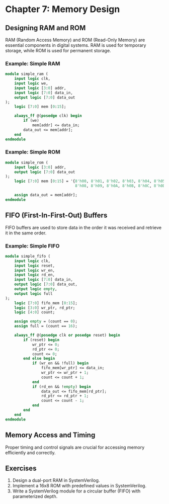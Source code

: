 # Chapter 7: Memory Design

## Designing RAM and ROM
RAM (Random Access Memory) and ROM (Read-Only Memory) are essential components in digital systems. RAM is used for temporary storage, while ROM is used for permanent storage.

### Example: Simple RAM
```systemverilog
module simple_ram (
    input logic clk,
    input logic we,
    input logic [3:0] addr,
    input logic [7:0] data_in,
    output logic [7:0] data_out
);
    logic [7:0] mem [0:15];

    always_ff @(posedge clk) begin
        if (we)
            mem[addr] <= data_in;
        data_out <= mem[addr];
    end
endmodule
```

### Example: Simple ROM
```systemverilog
module simple_rom (
    input logic [3:0] addr,
    output logic [7:0] data_out
);
    logic [7:0] mem [0:15] = '{8'h00, 8'h01, 8'h02, 8'h03, 8'h04, 8'h05, 8'h06, 8'h07,
                               8'h08, 8'h09, 8'h0A, 8'h0B, 8'h0C, 8'h0D, 8'h0E, 8'h0F};

    assign data_out = mem[addr];
endmodule
```

## FIFO (First-In-First-Out) Buffers
FIFO buffers are used to store data in the order it was received and retrieve it in the same order.

### Example: Simple FIFO
```systemverilog
module simple_fifo (
    input logic clk,
    input logic reset,
    input logic wr_en,
    input logic rd_en,
    input logic [7:0] data_in,
    output logic [7:0] data_out,
    output logic empty,
    output logic full
);
    logic [7:0] fifo_mem [0:15];
    logic [3:0] wr_ptr, rd_ptr;
    logic [4:0] count;

    assign empty = (count == 0);
    assign full = (count == 16);

    always_ff @(posedge clk or posedge reset) begin
        if (reset) begin
            wr_ptr <= 0;
            rd_ptr <= 0;
            count <= 0;
        end else begin
            if (wr_en && !full) begin
                fifo_mem[wr_ptr] <= data_in;
                wr_ptr <= wr_ptr + 1;
                count <= count + 1;
            end
            if (rd_en && !empty) begin
                data_out <= fifo_mem[rd_ptr];
                rd_ptr <= rd_ptr + 1;
                count <= count - 1;
            end
        end
    end
endmodule
```

## Memory Access and Timing
Proper timing and control signals are crucial for accessing memory efficiently and correctly.

## Exercises

1. Design a dual-port RAM in SystemVerilog.
2. Implement a 16x8 ROM with predefined values in SystemVerilog.
3. Write a SystemVerilog module for a circular buffer (FIFO) with parameterized depth.

